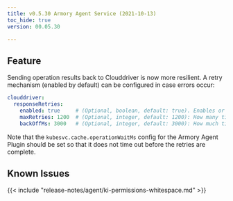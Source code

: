 ```yaml
---
title: v0.5.30 Armory Agent Service (2021-10-13)
toc_hide: true
version: 00.05.30

---
```


## Feature

Sending operation results back to Clouddriver is now more resilient. A retry mechanism (enabled by default) can be configured in case errors occur:

```yaml
clouddriver:
  responseRetries:
    enabled: true     # (Optional, boolean, default: true). Enables or disable retries.
    maxRetries: 1200  # (Optional, integer, default: 1200): How many times to retry sending the response to Clouddriver.
    backOffMs: 3000   # (Optional, integer, default: 3000): How much time to wait between retries in milliseconds.
```

Note that the `kubesvc.cache.operationWaitMs` config for the Armory Agent Plugin should be set so that it does not time out before the retries are complete.

## Known Issues

{{< include "release-notes/agent/ki-permissions-whitespace.md" >}}